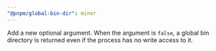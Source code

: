 ```yaml
---
"@pnpm/global-bin-dir": minor
---
```


Add a new optional argument. When the argument is `false`, a global bin directory is returned even if the process has no write access to it.
